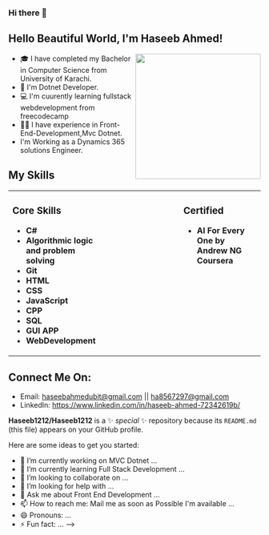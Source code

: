 ### Hi there 👋





## Hello Beautiful World, I'm **Haseeb Ahmed**!
<img align='right' src="https://analyticsindiamag.com/wp-content/uploads/2018/12/developer-dribbble.gif" width="250">

- 🎓 I have completed my Bachelor in Computer Science from University of Karachi.
- 🌱 I'm  Dotnet Developer.
- 💻 I'm cuurently learning fullstack webdevelopment from freecodecamp 
- 🤝🏻 I have experience in Front-End-Development,Mvc Dotnet.
- I'm Working as a Dynamics 365 solutions Engineer.

## My Skills
<table><tr><td valign="top" width="33%">

### Core Skills
<!-- recent_releases starts -->

* **C#**
* **Algorithmic logic and problem solving**
* **Git**
* **HTML**
* **CSS**
* **JavaScript**
* **CPP**
* **SQL**
* **GUI APP**
* **WebDevelopment**


<!-- recent_releases ends -->
</td><td valign="top" width="34%">






</td><td valign="top" width="33%">

### Certified
<!-- tils starts -->


* **AI For Every One by Andrew NG Coursera** 

<!-- tils ends -->

</td></tr></table>

## Connect Me On:
- Email: haseebahmedubit@gmail.com || ha8567297@gmail.com
- LinkedIn: https://www.linkedin.com/in/haseeb-ahmed-72342619b/




**Haseeb1212/Haseeb1212** is a ✨ _special_ ✨ repository because its `README.md` (this file) appears on your GitHub profile.

Here are some ideas to get you started:

- 🔭 I’m currently working on MVC Dotnet  ...
- 🌱 I’m currently learning Full Stack Development ...
- 👯 I’m looking to collaborate on ...
- 🤔 I’m looking for help with ...
- 💬 Ask me about Front End Development ...
- 📫 How to reach me: Mail me as soon as Possible I'm available ...
- 😄 Pronouns: ...
- ⚡ Fun fact: ...
-->
